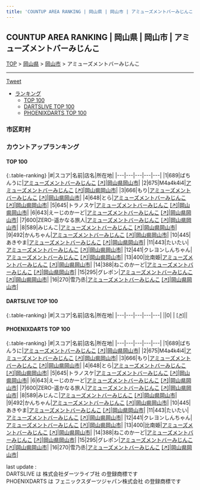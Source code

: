 ```yaml
---
title: 'COUNTUP AREA RANKING | 岡山県 | 岡山市 | アミューズメントバーみじんこ'
---
```

## COUNTUP AREA RANKING | 岡山県 | 岡山市 | アミューズメントバーみじんこ

[TOP](/darts/rank/) > [岡山県](/darts/rank/岡山県/) > [岡山市](/darts/rank/岡山県/岡山市/) > アミューズメントバーみじんこ

___

<a href="https://twitter.com/share?ref_src=twsrc%5Etfw" data-text="COUNTUP AREA RANKING | 岡山県岡山市アミューズメントバーみじんこ" class="twitter-share-button" data-hashtags="DARTSLIVE,PHOENIXDARTS,darts,ダーツ" data-show-count="false">Tweet</a>

* [ランキング](#カウントアップランキング)
    * [TOP 100](#top-100)
    * [DARTSLIVE TOP 100](#dartslive-top-100)
    * [PHOENIXDARTS TOP 100](#phoenixdarts-top-100)

### 市区町村

<ul>

</ul>

### カウントアップランキング

#### TOP 100



{:.table-ranking}
|#|スコア|名前|店名|所在地|
|---|---|---|---|---|
|1|689|<span class="rank-name-pd">ばちんうに</span>|<a href="/darts/rank/shops/85846.html">アミューズメントバーみじんこ</a> <a href="https://vs.phoenixdarts.com/jp/shop/shopDetailInfo/s_85846?s_seq=85846">[↗]</a>|<a href="/darts/rank/岡山県/岡山市">岡山県岡山市</a>|
|2|675|<span class="rank-name-pd">M4a4k4i4</span>|<a href="/darts/rank/shops/85846.html">アミューズメントバーみじんこ</a> <a href="https://vs.phoenixdarts.com/jp/shop/shopDetailInfo/s_85846?s_seq=85846">[↗]</a>|<a href="/darts/rank/岡山県/岡山市">岡山県岡山市</a>|
|3|666|<span class="rank-name-pd">もり</span>|<a href="/darts/rank/shops/85846.html">アミューズメントバーみじんこ</a> <a href="https://vs.phoenixdarts.com/jp/shop/shopDetailInfo/s_85846?s_seq=85846">[↗]</a>|<a href="/darts/rank/岡山県/岡山市">岡山県岡山市</a>|
|4|648|<span class="rank-name-pd">とら</span>|<a href="/darts/rank/shops/85846.html">アミューズメントバーみじんこ</a> <a href="https://vs.phoenixdarts.com/jp/shop/shopDetailInfo/s_85846?s_seq=85846">[↗]</a>|<a href="/darts/rank/岡山県/岡山市">岡山県岡山市</a>|
|5|645|<span class="rank-name-pd">トラノスケ</span>|<a href="/darts/rank/shops/85846.html">アミューズメントバーみじんこ</a> <a href="https://vs.phoenixdarts.com/jp/shop/shopDetailInfo/s_85846?s_seq=85846">[↗]</a>|<a href="/darts/rank/岡山県/岡山市">岡山県岡山市</a>|
|6|643|<span class="rank-name-pd">えーじのかーど</span>|<a href="/darts/rank/shops/85846.html">アミューズメントバーみじんこ</a> <a href="https://vs.phoenixdarts.com/jp/shop/shopDetailInfo/s_85846?s_seq=85846">[↗]</a>|<a href="/darts/rank/岡山県/岡山市">岡山県岡山市</a>|
|7|600|<span class="rank-name-pd">ZERO-遥かなる旅人</span>|<a href="/darts/rank/shops/85846.html">アミューズメントバーみじんこ</a> <a href="https://vs.phoenixdarts.com/jp/shop/shopDetailInfo/s_85846?s_seq=85846">[↗]</a>|<a href="/darts/rank/岡山県/岡山市">岡山県岡山市</a>|
|8|589|<span class="rank-name-pd">みじんこ</span>|<a href="/darts/rank/shops/85846.html">アミューズメントバーみじんこ</a> <a href="https://vs.phoenixdarts.com/jp/shop/shopDetailInfo/s_85846?s_seq=85846">[↗]</a>|<a href="/darts/rank/岡山県/岡山市">岡山県岡山市</a>|
|9|492|<span class="rank-name-pd">かんちゃん</span>|<a href="/darts/rank/shops/85846.html">アミューズメントバーみじんこ</a> <a href="https://vs.phoenixdarts.com/jp/shop/shopDetailInfo/s_85846?s_seq=85846">[↗]</a>|<a href="/darts/rank/岡山県/岡山市">岡山県岡山市</a>|
|10|445|<span class="rank-name-pd">あきやま</span>|<a href="/darts/rank/shops/85846.html">アミューズメントバーみじんこ</a> <a href="https://vs.phoenixdarts.com/jp/shop/shopDetailInfo/s_85846?s_seq=85846">[↗]</a>|<a href="/darts/rank/岡山県/岡山市">岡山県岡山市</a>|
|11|443|<span class="rank-name-pd">たいたい</span>|<a href="/darts/rank/shops/85846.html">アミューズメントバーみじんこ</a> <a href="https://vs.phoenixdarts.com/jp/shop/shopDetailInfo/s_85846?s_seq=85846">[↗]</a>|<a href="/darts/rank/岡山県/岡山市">岡山県岡山市</a>|
|12|441|<span class="rank-name-pd">クレヨンしんちゃん</span>|<a href="/darts/rank/shops/85846.html">アミューズメントバーみじんこ</a> <a href="https://vs.phoenixdarts.com/jp/shop/shopDetailInfo/s_85846?s_seq=85846">[↗]</a>|<a href="/darts/rank/岡山県/岡山市">岡山県岡山市</a>|
|13|400|<span class="rank-name-pd">比南姫</span>|<a href="/darts/rank/shops/85846.html">アミューズメントバーみじんこ</a> <a href="https://vs.phoenixdarts.com/jp/shop/shopDetailInfo/s_85846?s_seq=85846">[↗]</a>|<a href="/darts/rank/岡山県/岡山市">岡山県岡山市</a>|
|14|388|<span class="rank-name-pd">ねこのかーど</span>|<a href="/darts/rank/shops/85846.html">アミューズメントバーみじんこ</a> <a href="https://vs.phoenixdarts.com/jp/shop/shopDetailInfo/s_85846?s_seq=85846">[↗]</a>|<a href="/darts/rank/岡山県/岡山市">岡山県岡山市</a>|
|15|295|<span class="rank-name-pd">グレポン</span>|<a href="/darts/rank/shops/85846.html">アミューズメントバーみじんこ</a> <a href="https://vs.phoenixdarts.com/jp/shop/shopDetailInfo/s_85846?s_seq=85846">[↗]</a>|<a href="/darts/rank/岡山県/岡山市">岡山県岡山市</a>|
|16|270|<span class="rank-name-pd">雪乃丞</span>|<a href="/darts/rank/shops/85846.html">アミューズメントバーみじんこ</a> <a href="https://vs.phoenixdarts.com/jp/shop/shopDetailInfo/s_85846?s_seq=85846">[↗]</a>|<a href="/darts/rank/岡山県/岡山市">岡山県岡山市</a>|


#### DARTSLIVE TOP 100



{:.table-ranking}
|#|スコア|名前|店名|所在地|
|---|---|---|---|---|
||0|<span class="rank-name-dl"> </span>|<a href="/darts/rank/shops/.html"></a> <a href="">[↗]</a>|<a href="/darts/rank//"></a>|


#### PHOENIXDARTS TOP 100



{:.table-ranking}
|#|スコア|名前|店名|所在地|
|---|---|---|---|---|
|1|689|<span class="rank-name-pd">ばちんうに</span>|<a href="/darts/rank/shops/85846.html">アミューズメントバーみじんこ</a> <a href="https://vs.phoenixdarts.com/jp/shop/shopDetailInfo/s_85846?s_seq=85846">[↗]</a>|<a href="/darts/rank/岡山県/岡山市">岡山県岡山市</a>|
|2|675|<span class="rank-name-pd">M4a4k4i4</span>|<a href="/darts/rank/shops/85846.html">アミューズメントバーみじんこ</a> <a href="https://vs.phoenixdarts.com/jp/shop/shopDetailInfo/s_85846?s_seq=85846">[↗]</a>|<a href="/darts/rank/岡山県/岡山市">岡山県岡山市</a>|
|3|666|<span class="rank-name-pd">もり</span>|<a href="/darts/rank/shops/85846.html">アミューズメントバーみじんこ</a> <a href="https://vs.phoenixdarts.com/jp/shop/shopDetailInfo/s_85846?s_seq=85846">[↗]</a>|<a href="/darts/rank/岡山県/岡山市">岡山県岡山市</a>|
|4|648|<span class="rank-name-pd">とら</span>|<a href="/darts/rank/shops/85846.html">アミューズメントバーみじんこ</a> <a href="https://vs.phoenixdarts.com/jp/shop/shopDetailInfo/s_85846?s_seq=85846">[↗]</a>|<a href="/darts/rank/岡山県/岡山市">岡山県岡山市</a>|
|5|645|<span class="rank-name-pd">トラノスケ</span>|<a href="/darts/rank/shops/85846.html">アミューズメントバーみじんこ</a> <a href="https://vs.phoenixdarts.com/jp/shop/shopDetailInfo/s_85846?s_seq=85846">[↗]</a>|<a href="/darts/rank/岡山県/岡山市">岡山県岡山市</a>|
|6|643|<span class="rank-name-pd">えーじのかーど</span>|<a href="/darts/rank/shops/85846.html">アミューズメントバーみじんこ</a> <a href="https://vs.phoenixdarts.com/jp/shop/shopDetailInfo/s_85846?s_seq=85846">[↗]</a>|<a href="/darts/rank/岡山県/岡山市">岡山県岡山市</a>|
|7|600|<span class="rank-name-pd">ZERO-遥かなる旅人</span>|<a href="/darts/rank/shops/85846.html">アミューズメントバーみじんこ</a> <a href="https://vs.phoenixdarts.com/jp/shop/shopDetailInfo/s_85846?s_seq=85846">[↗]</a>|<a href="/darts/rank/岡山県/岡山市">岡山県岡山市</a>|
|8|589|<span class="rank-name-pd">みじんこ</span>|<a href="/darts/rank/shops/85846.html">アミューズメントバーみじんこ</a> <a href="https://vs.phoenixdarts.com/jp/shop/shopDetailInfo/s_85846?s_seq=85846">[↗]</a>|<a href="/darts/rank/岡山県/岡山市">岡山県岡山市</a>|
|9|492|<span class="rank-name-pd">かんちゃん</span>|<a href="/darts/rank/shops/85846.html">アミューズメントバーみじんこ</a> <a href="https://vs.phoenixdarts.com/jp/shop/shopDetailInfo/s_85846?s_seq=85846">[↗]</a>|<a href="/darts/rank/岡山県/岡山市">岡山県岡山市</a>|
|10|445|<span class="rank-name-pd">あきやま</span>|<a href="/darts/rank/shops/85846.html">アミューズメントバーみじんこ</a> <a href="https://vs.phoenixdarts.com/jp/shop/shopDetailInfo/s_85846?s_seq=85846">[↗]</a>|<a href="/darts/rank/岡山県/岡山市">岡山県岡山市</a>|
|11|443|<span class="rank-name-pd">たいたい</span>|<a href="/darts/rank/shops/85846.html">アミューズメントバーみじんこ</a> <a href="https://vs.phoenixdarts.com/jp/shop/shopDetailInfo/s_85846?s_seq=85846">[↗]</a>|<a href="/darts/rank/岡山県/岡山市">岡山県岡山市</a>|
|12|441|<span class="rank-name-pd">クレヨンしんちゃん</span>|<a href="/darts/rank/shops/85846.html">アミューズメントバーみじんこ</a> <a href="https://vs.phoenixdarts.com/jp/shop/shopDetailInfo/s_85846?s_seq=85846">[↗]</a>|<a href="/darts/rank/岡山県/岡山市">岡山県岡山市</a>|
|13|400|<span class="rank-name-pd">比南姫</span>|<a href="/darts/rank/shops/85846.html">アミューズメントバーみじんこ</a> <a href="https://vs.phoenixdarts.com/jp/shop/shopDetailInfo/s_85846?s_seq=85846">[↗]</a>|<a href="/darts/rank/岡山県/岡山市">岡山県岡山市</a>|
|14|388|<span class="rank-name-pd">ねこのかーど</span>|<a href="/darts/rank/shops/85846.html">アミューズメントバーみじんこ</a> <a href="https://vs.phoenixdarts.com/jp/shop/shopDetailInfo/s_85846?s_seq=85846">[↗]</a>|<a href="/darts/rank/岡山県/岡山市">岡山県岡山市</a>|
|15|295|<span class="rank-name-pd">グレポン</span>|<a href="/darts/rank/shops/85846.html">アミューズメントバーみじんこ</a> <a href="https://vs.phoenixdarts.com/jp/shop/shopDetailInfo/s_85846?s_seq=85846">[↗]</a>|<a href="/darts/rank/岡山県/岡山市">岡山県岡山市</a>|
|16|270|<span class="rank-name-pd">雪乃丞</span>|<a href="/darts/rank/shops/85846.html">アミューズメントバーみじんこ</a> <a href="https://vs.phoenixdarts.com/jp/shop/shopDetailInfo/s_85846?s_seq=85846">[↗]</a>|<a href="/darts/rank/岡山県/岡山市">岡山県岡山市</a>|


<div class="footer border-top border-gray-light mt-5 pt-3 text-right text-gray">
    last update : <span style="font-weight: italic" id="foot_last_modified"></span><br />
    DARTSLIVE は 株式会社ダーツライブ社 の登録商標です<br />
    PHOENIXDARTS は フェニックスダーツジャパン株式会社 の登録商標です<br />
</div>

<script src="https://cdnjs.cloudflare.com/ajax/libs/jquery.tablesorter/2.31.3/js/jquery.tablesorter.min.js" integrity="sha512-qzgd5cYSZcosqpzpn7zF2ZId8f/8CHmFKZ8j7mU4OUXTNRd5g+ZHBPsgKEwoqxCtdQvExE5LprwwPAgoicguNg==" crossorigin="anonymous" referrerpolicy="no-referrer"></script>
<link rel="stylesheet" href="https://cdnjs.cloudflare.com/ajax/libs/jquery.tablesorter/2.31.3/css/theme.default.min.css" integrity="sha512-wghhOJkjQX0Lh3NSWvNKeZ0ZpNn+SPVXX1Qyc9OCaogADktxrBiBdKGDoqVUOyhStvMBmJQ8ZdMHiR3wuEq8+w==" crossorigin="anonymous" referrerpolicy="no-referrer" />
<script>
$(function() {
    $(".table-ranking").tablesorter({sortList:[[0, 0]]});
    $("#foot_last_modified").text(formatDate(new Date(document.lastModified), 'yyyy-MM-dd HH:mm:ss'));
});
</script>

<script async src="https://platform.twitter.com/widgets.js" charset="utf-8"></script>